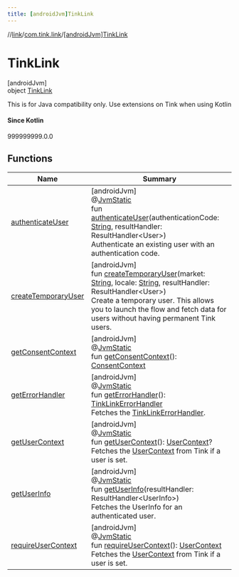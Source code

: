```yaml
---
title: [androidJvm]TinkLink
---
```

//[link](../../../index.html)/[com.tink.link](../index.html)/[[androidJvm]TinkLink](index.html)



# TinkLink



[androidJvm]\
object [TinkLink](index.html)

This is for Java compatibility only. Use extensions on Tink when using Kotlin







#### Since Kotlin



999999999.0.0



## Functions


| Name | Summary |
|---|---|
| [authenticateUser](authenticate-user.html) | [androidJvm]<br>@[JvmStatic](https://kotlinlang.org/api/latest/jvm/stdlib/kotlin.jvm/-jvm-static/index.html)<br>fun [authenticateUser](authenticate-user.html)(authenticationCode: [String](https://kotlinlang.org/api/latest/jvm/stdlib/kotlin/-string/index.html), resultHandler: ResultHandler&lt;User&gt;)<br>Authenticate an existing user with an authentication code. |
| [createTemporaryUser](create-temporary-user.html) | [androidJvm]<br>fun [createTemporaryUser](create-temporary-user.html)(market: [String](https://kotlinlang.org/api/latest/jvm/stdlib/kotlin/-string/index.html), locale: [String](https://kotlinlang.org/api/latest/jvm/stdlib/kotlin/-string/index.html), resultHandler: ResultHandler&lt;User&gt;)<br>Create a temporary user. This allows you to launch the flow and fetch data for users without having permanent Tink users. |
| [getConsentContext](get-consent-context.html) | [androidJvm]<br>@[JvmStatic](https://kotlinlang.org/api/latest/jvm/stdlib/kotlin.jvm/-jvm-static/index.html)<br>fun [getConsentContext](get-consent-context.html)(): [ConsentContext](../../com.tink.link.consent/[android-jvm]-consent-context/index.html) |
| [getErrorHandler](get-error-handler.html) | [androidJvm]<br>@[JvmStatic](https://kotlinlang.org/api/latest/jvm/stdlib/kotlin.jvm/-jvm-static/index.html)<br>fun [getErrorHandler](get-error-handler.html)(): [TinkLinkErrorHandler](../../com.tink.link.errorhandler/[android-jvm]-tink-link-error-handler/index.html)<br>Fetches the [TinkLinkErrorHandler](../../com.tink.link.errorhandler/[android-jvm]-tink-link-error-handler/index.html). |
| [getUserContext](get-user-context.html) | [androidJvm]<br>@[JvmStatic](https://kotlinlang.org/api/latest/jvm/stdlib/kotlin.jvm/-jvm-static/index.html)<br>fun [getUserContext](get-user-context.html)(): [UserContext](../../com.tink.link.core.user/[android-jvm]-user-context/index.html)?<br>Fetches the [UserContext](../../com.tink.link.core.user/[android-jvm]-user-context/index.html) from Tink if a user is set. |
| [getUserInfo](get-user-info.html) | [androidJvm]<br>@[JvmStatic](https://kotlinlang.org/api/latest/jvm/stdlib/kotlin.jvm/-jvm-static/index.html)<br>fun [getUserInfo](get-user-info.html)(resultHandler: ResultHandler&lt;UserInfo&gt;)<br>Fetches the UserInfo for an authenticated user. |
| [requireUserContext](require-user-context.html) | [androidJvm]<br>@[JvmStatic](https://kotlinlang.org/api/latest/jvm/stdlib/kotlin.jvm/-jvm-static/index.html)<br>fun [requireUserContext](require-user-context.html)(): [UserContext](../../com.tink.link.core.user/[android-jvm]-user-context/index.html)<br>Fetches the [UserContext](../../com.tink.link.core.user/[android-jvm]-user-context/index.html) from Tink if a user is set. |

